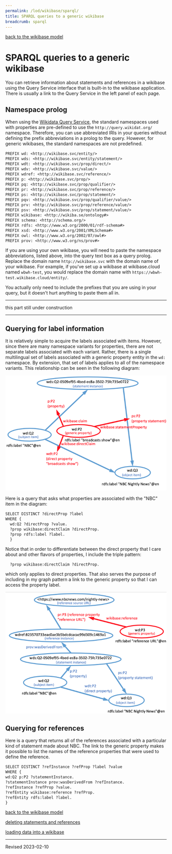 ```yaml
---
permalink: /lod/wikibase/sparql/
title: SPARQL queries to a generic wikibase
breadcrumb: sparql
---
```


[back to the wikibase model](../)

# SPARQL queries to a generic wikibase

You can retrieve information about statements and references in a wikibase using the Query Service interface that is built-in to the wikibase application. There is usually a link to the Query Service in the left panel of each page.

## Namespace prolog

When using the [Wikidata Query Service](https://query.wikidat.org/), the standard namespaces used with properties are pre-defined to use the `http://query.wikidat.org/` namespace. Therefore, you can use abbreviated IRIs in your queries without defining the prefix abbreviations in a prolog to the query. However, for generic wikibases, the standard namespaces are not predefined.

```
PREFIX wd: <http://wikibase.svc/entity/>
PREFIX wds: <http://wikibase.svc/entity/statement/>
PREFIX wdt: <http://wikibase.svc/prop/direct/>
PREFIX wdv: <http://wikibase.svc/value/>
PREFIX wdref: <http://wikibase.svc/reference/>
PREFIX p: <http://wikibase.svc/prop/>
PREFIX pq: <http://wikibase.svc/prop/qualifier/>
PREFIX pr: <http://wikibase.svc/prop/reference/>
PREFIX ps: <http://wikibase.svc/prop/statement/>
PREFIX pqv: <http://wikibase.svc/prop/qualifier/value/>
PREFIX prv: <http://wikibase.svc/prop/reference/value/>
PREFIX psv: <http://wikibase.svc/prop/statement/value/>
PREFIX wikibase: <http://wikiba.se/ontology#>
PREFIX schema: <http://schema.org/>
PREFIX rdfs: <http://www.w3.org/2000/01/rdf-schema#>
PREFIX xsd: <http://www.w3.org/2001/XMLSchema#>
PREFIX owl: <http://www.w3.org/2002/07/owl#>
PREFIX prov: <http://www.w3.org/ns/prov#>
```

If you are using your own wikibase, you will need to paste the namespace abbreviations, listed above, into the query text box as a query prolog.  Replace the domain name `http://wikibase.svc` with the domain name of your wikibase. For example, if you've set up a wikibase at wikibase.cloud named `wbwh-test`, you would replace the domain name with `https://wbwh-test.wikibase.cloud/entity/`.

You actually only need to include the prefixes that you are using in your query, but it doesn't hurt anything to paste them all in.  

------

this part still under construction

------

## Querying for label information

It is relatively simple to acquire the labels associated with items. However, since there are many namespace variants for properties, there are not separate labels associated with each variant. Rather, there is a single multilingual set of labels associated with a generic property entity in the `wd:` namespace. By extension, that set of labels applies to all of the namespace variants. This relationship can be seen in the following diagram:

![links from a generic property to variants](../../images/generic-prop-relationships.png)

Here is a query that asks what properties are associated with the "NBC" item in the diagram:

```sparql
SELECT DISTINCT ?directProp ?label
WHERE {
  wd:Q2 ?directProp ?value.
  ?prop wikibase:directClaim ?directProp.
  ?prop rdfs:label ?label.
  }
  ```

  Notice that in order to differentiate between the direct property that I care about and other flavors of properties, I include the triple pattern:

  ```sparql
    ?prop wikibase:directClaim ?directProp.
  ```

  which only applies to direct properties.  That also serves the purpose of including in my graph pattern a link to the generic property so that I can access the property label.

  ![links from a generic property to variants](../../images/generic-ref-prop-relationships.png)

  ## Querying for references

  Here is a query that returns all of the references associated with a particular kind of statement made about NBC. The link to the generic property makes it possible to list the names of the reference properties that were used to define the reference.

  ```sparql
SELECT DISTINCT ?refInstance ?refProp ?label ?value
WHERE {
  wd:Q2 p:P2 ?statementInstance.
  ?statementInstance prov:wasDerivedFrom ?refInstance.
  ?refInstance ?refProp ?value.
  ?refEntity wikibase:reference ?refProp.
  ?refEntity rdfs:label ?label.
  }
  ```

[back to the wikibase model](../)

[deleting statements and references](../delete/)

[loading data into a wikibase](../load/)

----
Revised 2023-02-10


